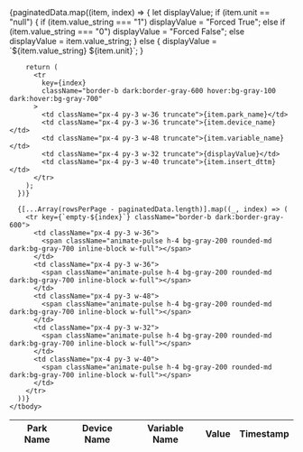 <div className="overflow-x-auto">
  <table className="w-full table-fixed text-sm text-left text-gray-500 dark:text-gray-400">
    <thead className="text-xs text-gray-700 uppercase bg-gray-50 dark:bg-gray-700 dark:text-gray-400">
      <tr>
        <th className="px-4 py-3 w-36">Park Name</th>
        <th className="px-4 py-3 w-36">Device Name</th>
        <th className="px-4 py-3 w-48">Variable Name</th>
        <th className="px-4 py-3 w-32">Value</th>
        <th className="px-4 py-3 w-40">Timestamp</th>
      </tr>
    </thead>
    <tbody>
      {paginatedData.map((item, index) => {
        let displayValue;
        if (item.unit == "null") {
          if (item.value_string === "1") displayValue = "Forced True";
          else if (item.value_string === "0") displayValue = "Forced False";
          else displayValue = item.value_string;
        } else {
          displayValue = `${item.value_string} ${item.unit}`;
        }

        return (
          <tr
            key={index}
            className="border-b dark:border-gray-600 hover:bg-gray-100 dark:hover:bg-gray-700"
          >
            <td className="px-4 py-3 w-36 truncate">{item.park_name}</td>
            <td className="px-4 py-3 w-36 truncate">{item.device_name}</td>
            <td className="px-4 py-3 w-48 truncate">{item.variable_name}</td>
            <td className="px-4 py-3 w-32 truncate">{displayValue}</td>
            <td className="px-4 py-3 w-40 truncate">{item.insert_dttm}</td>
          </tr>
        );
      })}

      {[...Array(rowsPerPage - paginatedData.length)].map((_, index) => (
        <tr key={`empty-${index}`} className="border-b dark:border-gray-600">
          <td className="px-4 py-3 w-36">
            <span className="animate-pulse h-4 bg-gray-200 rounded-md dark:bg-gray-700 inline-block w-full"></span>
          </td>
          <td className="px-4 py-3 w-36">
            <span className="animate-pulse h-4 bg-gray-200 rounded-md dark:bg-gray-700 inline-block w-full"></span>
          </td>
          <td className="px-4 py-3 w-48">
            <span className="animate-pulse h-4 bg-gray-200 rounded-md dark:bg-gray-700 inline-block w-full"></span>
          </td>
          <td className="px-4 py-3 w-32">
            <span className="animate-pulse h-4 bg-gray-200 rounded-md dark:bg-gray-700 inline-block w-full"></span>
          </td>
          <td className="px-4 py-3 w-40">
            <span className="animate-pulse h-4 bg-gray-200 rounded-md dark:bg-gray-700 inline-block w-full"></span>
          </td>
        </tr>
      ))}
    </tbody>
  </table>
</div>
